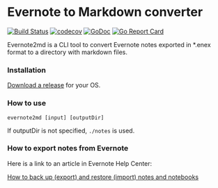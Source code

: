 # Evernote to Markdown converter

[![Build Status](https://travis-ci.org/wormi4ok/evernote2md.svg?branch=master)](https://travis-ci.org/wormi4ok/evernote2md)
[![codecov](https://codecov.io/gh/wormi4ok/evernote2md/branch/master/graph/badge.svg)](https://codecov.io/gh/wormi4ok/evernote2md)
[![GoDoc](https://godoc.org/github.com/wormi4ok/evernote2md?status.svg)](http://godoc.org/github.com/wormi4ok/evernote2md)
[![Go Report Card](https://goreportcard.com/badge/github.com/wormi4ok/evernote2md)](https://goreportcard.com/report/github.com/wormi4ok/evernote2md)

Evernote2md is a CLI tool to convert Evernote notes exported in *.enex format to a directory with markdown files.

### Installation

[Download a release](https://github.com/wormi4ok/evernote2md/releases/latest) for your OS.

### How to use

```
evernote2md [input] [outputDir]
```

If outputDir is not specified, `./notes` is used.

### How to export notes from Evernote

Here is a link to an article in Evernote Help Center:

[How to back up (export) and restore (import) notes and notebooks](https://help.evernote.com/hc/en-us/articles/209005557-How-to-back-up-export-and-restore-import-notes-and-notebooks)

